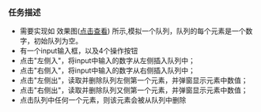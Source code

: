 ﻿### 任务描述
- 需要实现如 效果图([点击查看](https://luyaolee.github.io/ife/task_2_4/task_2_4_1.jpg))  所示,模拟一个队列，队列的每个元素是一个数字，初始队列为空。
- 有一个input输入框，以及4个操作按钮
- 点击"左侧入"，将input中输入的数字从左侧插入队列中；
- 点击"右侧入"，将input中输入的数字从右侧插入队列中；
- 点击"左侧出"，读取并删除队列左侧第一个元素，并弹窗显示元素中数值；
- 点击"右侧出"，读取并删除队列又侧第一个元素，并弹窗显示元素中数值；
- 点击队列中任何一个元素，则该元素会被从队列中删除
